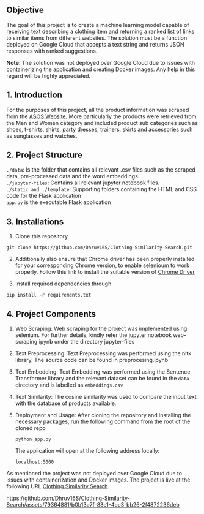 Objective
---------

The goal of this project is to create a machine learning model capable of receiving text describing a clothing item and returning a ranked list of links to similar items from different websites. The solution must be a function deployed on Google Cloud that accepts a text string and returns JSON responses with ranked suggestions.

**Note**: The solution was not deployed over Google Cloud due to issues with containerizing the application and creating Docker images. Any help in this regard will be highly appreciated.

## 1. Introduction

For the purposes of this project, all the product information was scraped from the [ASOS Website.](https://www.asos.com/) More particularly the products were retrieved from the Men and Women category and included product sub categories such as shoes, t-shirts, shirts, party dresses, trainers, skirts and accessories such as sunglasses and watches.

## 2. Project Structure

`./data`: Is the folder that contains all relevant .csv files such as the scraped data, pre-processed data and the word embeddings.<br>
`./jupyter-files`: Contains all relevant jupyter notebook files.<br>
`./static and ./template`: Supporting folders containing the HTML and CSS code for the Flask application<br>
`app.py` is the executable Flask application

## 3. Installations

1. Clone this repository

```
git clone https://github.com/Dhruv16S/Clothing-Similarity-Search.git
```

2. Additionally also ensure that Chrome driver has been properly installed for your corresponding Chrome version, to enable selenioum to work properly. Follow this link to install the suitable version of [Chrome Driver](https://chromedriver.chromium.org/downloads)

3. Install required dependencies through

```
pip install -r requirements.txt
```

## 4. Project Components
1.  Web Scraping: 
    Web scraping for the project was implemented using selenium. For further details, kindly refer the jupyter notebook web-scraping.ipynb under the directory jupyter-files
    
2. Text Preprocessing: 
    Text Preprocessing was performed using the nltk library. The source code can be found in preprocesing.ipynb
    
3. Text Embedding: 
    Text Embedding was performed using the Sentence Transformer library and the relevant dataset can be found in the `data` directory and is labelled as `embeddings.csv`
    
4. Text Similarity: 
    The cosine similarity was used to compare the input text with the database of products available.
    
5. Deployment and Usage: 
    After cloning the repository and installing the necessary packages, run the following command from the root of the cloned repo
    ```
    python app.py 
    ```
    The application will open at the following address locally:
    ```
    localhost:5000
    ```
As mentioned the project was not deployed over Google Cloud due to issues with containerization and Docker images. The project is live at the following URL [Clothing Similarity Search](https://clothing-similarity-search-422k.onrender.com).

https://github.com/Dhruv16S/Clothing-Similarity-Search/assets/79364881/b0b13a7f-83c1-4bc3-bb26-2f4872236deb
